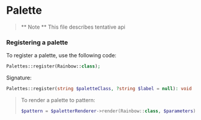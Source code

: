 # Palette
> ** Note ** This file describes tentative api

### Registering a palette

To register a palette, use the following code:

```php
Palettes::register(Rainbow::class);
```
Signature:
```php
Palettes::register(string $paletteClass, ?string $label = null): void
```

> To render a palette to pattern:
> 
> ```php
> $pattern = $paletterRenderer->render(Rainbow::class, $parameters);
> ```
